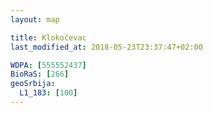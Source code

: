 ```yaml
---
layout: map

title: Klokočevac
last_modified_at: 2018-05-23T23:37:47+02:00

WDPA: [555552437]
BioRaS: [266]
geoSrbija:
  L1_183: [100]
---
```

